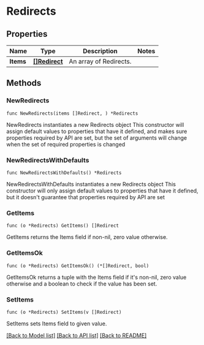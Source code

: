 # Redirects

## Properties

Name | Type | Description | Notes
------------ | ------------- | ------------- | -------------
**Items** | [**[]Redirect**](Redirect.md) | An array of Redirects. | 

## Methods

### NewRedirects

`func NewRedirects(items []Redirect, ) *Redirects`

NewRedirects instantiates a new Redirects object
This constructor will assign default values to properties that have it defined,
and makes sure properties required by API are set, but the set of arguments
will change when the set of required properties is changed

### NewRedirectsWithDefaults

`func NewRedirectsWithDefaults() *Redirects`

NewRedirectsWithDefaults instantiates a new Redirects object
This constructor will only assign default values to properties that have it defined,
but it doesn't guarantee that properties required by API are set

### GetItems

`func (o *Redirects) GetItems() []Redirect`

GetItems returns the Items field if non-nil, zero value otherwise.

### GetItemsOk

`func (o *Redirects) GetItemsOk() (*[]Redirect, bool)`

GetItemsOk returns a tuple with the Items field if it's non-nil, zero value otherwise
and a boolean to check if the value has been set.

### SetItems

`func (o *Redirects) SetItems(v []Redirect)`

SetItems sets Items field to given value.



[[Back to Model list]](../README.md#documentation-for-models) [[Back to API list]](../README.md#documentation-for-api-endpoints) [[Back to README]](../README.md)


